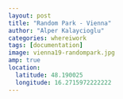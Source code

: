 ```yaml
---
layout: post
title: "Random Park - Vienna"
author: "Alper Kalaycioglu"
categories: whereiwork
tags: [documentation]
image: vienna19-randompark.jpg
amp: true
location:
  latitude: 48.190025
  longitude: 16.2715972222222
---
```

